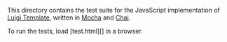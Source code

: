 This directory contains the test suite for the JavaScript implementation
of [Luigi Template][], written in [Mocha][] and [Chai].

To run the tests, load [test.html][] in a browser.

[Luigi Template]: https://github.com/pablotron/luigi-template
[Mocha]: https://mochajs.org/
[Chai]: http://www.chaijs.com/
